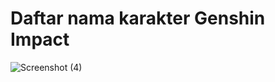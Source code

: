 # Daftar nama karakter Genshin Impact


![Screenshot (4)](https://user-images.githubusercontent.com/71071542/135560635-2dd4d161-3b0d-453c-bf4f-e0ff2389b5b3.png)
